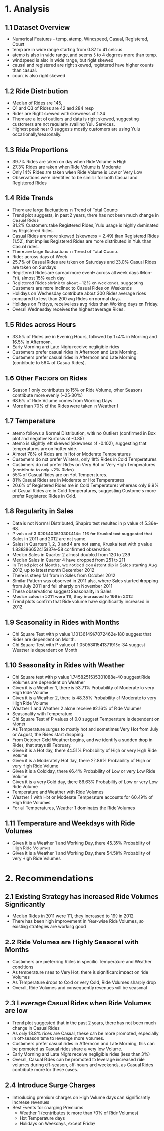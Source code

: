 # 1. Analysis
## 1.1 Dataset Overview
- Numerical Features - temp, atemp, Windspeed, Casual, Registered, Count
- temp are in wide range starting from 0.82 to 41 celcius
- atemp is also in wide range, and seems 3 to 4 degrees more than temp.
- windspeed is also in wide range, but right skewed
- causal and registered are right skewed, registered have higher counts than casual.
- count is also right skewed

## 1.2 Ride Distribution
- Median of Rides are 145,
- Q1 and Q3 of Rides are 42 and 284 resp
- Rides are Right skewed with skewness of 1.24
- There are a lot of outliers and data is right skewed, suggesting customers are not regularly availing Yulu Services.
- Highest peak near 0 suggests mostly customers are using Yulu occasionally/seasonally.

## 1.3 Ride Proportions
- 39.7% Rides are taken on day when Ride Volume is High
- 27.3% Rides are taken when Ride Volume is Moderate 
- Only 14% Rides are taken when Ride Volume is Low or Very Low 
- Observations were identified to be similar for both Casual and Registered Rides

## 1.4 Ride Trends
- There are large fluctuations in Trend of Total Counts
- Trend plot suggests, in past 2 years, there has not been much change in Casual Rides
- 81.2% Customers take Registered Rides, Yulu usage is highly dominated by Registered Rides.
- Casual Rides are more skewed (skewness = 2.49) than Registered Rides (1.52), that implies Registered Rides are more distributed in Yulu than Casual rides.
- There are large fluctuations in Trend of Total Counts
- Rides across days of Week
- 25.7% of Casual Rides are taken on Saturdays and 23.0% Casual Rides are taken on Sundays
- Registered Rides are spread more evenly across all week days (Mon-Fri), almost 15% each day
- Registered Rides shrink to about ~12% on weekends, suggesting Customers are more inclined to Casual Rides on Weekends
- Holidays on Wednesday contribute about 300 Rides average rides compared to less than 200 avg Rides on normal days.
- Holidays on Fridays, receive less avg rides than Working days on Friday.
- Overall Wednesday receives the highest average Rides.

## 1.5 Rides across Hours
- 33.5% of Rides are in Evening Hours, followed by 17.4% in Morning and 16.5% in Afternoon.
- Early Morning and Late Night receive negligible rides
- Customers prefer casual rides in Afternoon and Late Morning.
- Customers prefer casual rides in Afternoon and Late Morning (contribute to 56% of Casual Rides).

## 1.6 Other Factors on Rides
- Season 1 only contributes to 15% or Ride Volume, other Seasons contribute more evenly (~25-30%)
- 68.6% of Ride Volume comes from Working Days
- More than 70% of the Rides were taken in Weather 1

## 1.7 Temperature
- atemp follows a Normal Distribution, with no Outliers (confirmed in Box plot and negative Kurtosis of -0.85)
- atemp is slightly left skewed (skewness of -0.102), suggesting that temperatures are on hotter side.
- Almost 78% of Rides are in Hot or Moderate Temperatures
- Customers do not prefer Winters, only 18% Rides in Cold Temperatures
- Customers do not prefer Rides on Very Hot or Very High Temperatures (contribute to only ~2% Rides)
- 55% of Casual Rides are on Hot Temperatures.
- 81% Casual Rides are in Moderate or Hot Temperatures
- 20.6% of Registered Rides are in Cold Temperatures whereas only 9.9% of Casual Rides are in Cold Temperatures, suggesting Customers more prefer Registered Rides in Cold.

## 1.8 Regularity in Sales
- Data is not Normal Distributed, Shapiro test resulted in p value of 5.36e-68.
- P value of 3.6298403519396414e-116 for Kruskal test suggested that Sales in 2011 and 2012 are not same.
- Sales in Quarters 1, 2, 3 and 4 are not same, Kruskal test with p value 1.838386652415837e-58 confirmed observation.
- Median Sales in Quarter 2 almost doubled from 120 to 239
- Median Sales in Quarter 4 have dropped from 251 to 211
- In Trend plot of Months, we noticed consistent dip in Sales starting Aug 2012, up to latest month December 2012
- There is steep fall from in Sales from October 2012
- Similar Pattern was observed in 2011 also, where Sales started dropping from July 2011 and fell sharply on November 2011
- These observations suggest Seasonality in Sales
- Median sales in 2011 were 111, they increased to 199 in 2012
- Trend plots confirm that Ride volume have significantly increased in 2012.

## 1.9 Seasonality in Rides with Months
- Chi Square Test with p value 1.1013614967072462e-180 suggest that Rides are dependent on Month.
- Chi Square Test with P value of 1.0505381541371918e-34 suggest Weather is dependent on Month

## 1.10 Seasonality in Rides with Weather
- Chi Square test with p value 1.7458251535301088e-40 suggest Ride Volumes are dependent on Weather
- Given it is a Weather 1, there is 53.71% Probability of Moderate to very High Ride Volume
- Given it is a Weather 2, there is 48.35% Probability of Moderate to very High Ride Volume
- Weather 1 and Weather 2 alone receive 92.16% of Ride Volumes
- Seasonality with Temperature
- Chi Square Test of P values of 0.0 suggest Temperature is dependent on Month
- As Temperature surges to mostly hot and sometimes Very Hot from July or August, the Rides start dropping.
- From October Cold Weather begins, and we identify a sudden drop in Rides, that stays till February.
- Given it is a Hot day, there 44.51% Probability of High or very High Ride Volume
- Given it is a Moderately Hot day, there 22.86% Probability of High or very High Ride Volume
- Given it is a Cold day, there 66.4% Probability of Low or very Low Ride Volume
- Given it is a very Cold day, there 86.63% Probability of Low or very Low Ride Volume
- Temperature and Weather with Ride Volumes
- Weather 1 with Hot or Moderate Temperature accounts for 60.49% of High Ride Volumes
- For all Temperatures, Weather 1 dominates the Ride Volumes

## 1.11 Temperature and Weekdays with Ride Volumes
- Given it is a Weather 1 and Working Day, there 45.35% Probability of High Ride Volumes
- Given it is a Weather 1 and Working Day, there 54.58% Probability of very High Ride Volumes


# 2. Recommendations
## 2.1 Existing Strategy has increased Ride Volumes Significantly
- Median Rides in 2011 were 111, they increased to 199 in 2012
- There has been high improvement in Year-wise Ride Volumes, so existing strategies are working good

## 2.2 Ride Volumes are Highly Seasonal with Months
  - Customers are preferring Rides in specific Temperature and Weather conditions
  - As temperature rises to Very Hot, there is significant impact on ride Volumes
  - As Temperature drops to Cold or very Cold, Ride Volumes sharply drop
  - Overall, Ride Volumes and consequently revenues will be seasonal
## 2.3 Leverage Casual Rides when Ride Volumes are low
  - Trend plot suggested that in the past 2 years, there has not been much change in Casual Rides 
  - As only 18.8% rides are Casual, these can be more promoted, especially in off-season time to leverage more Volumes.
  - Customers prefer casual rides in Afternoon and Late Morning, this can be promoted as Casual rides share a very low Volume.
  - Early Morning and Late Night receive negligible rides (less than 3%)	
  - Overall, Casual Rides can be promoted to leverage increased ride volumes during off-season, off-hours and weekends, as Casual Rides contribute more for these cases.
## 2.4 Introduce Surge Charges
  - Introducing premium charges on High Volume days can significantly increase revenues
  - Best Events for charging Premiums
    - Weather 1 (contributes to more than 70% of Ride Volumes) 
    - Hot Temperature days
    - Holidays on Weekdays, except Friday
